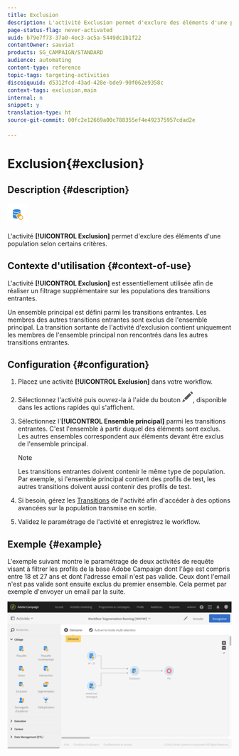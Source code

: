 ```yaml
---
title: Exclusion
description: L'activité Exclusion permet d'exclure des éléments d'une population selon certains critères.
page-status-flag: never-activated
uuid: b79e7f73-37a0-4ec3-ac5a-5449dc1b1f22
contentOwner: sauviat
products: SG_CAMPAIGN/STANDARD
audience: automating
content-type: reference
topic-tags: targeting-activities
discoiquuid: d5312fcd-43ad-428e-bde9-90f062e9358c
context-tags: exclusion,main
internal: n
snippet: y
translation-type: ht
source-git-commit: 00fc2e12669a00c788355ef4e492375957cdad2e

---
```



# Exclusion{#exclusion}

## Description {#description}

![](assets/exclusion.png)

L'activité **[!UICONTROL Exclusion]** permet d'exclure des éléments d'une population selon certains critères.

## Contexte d'utilisation {#context-of-use}

L'activité **[!UICONTROL Exclusion]** est essentiellement utilisée afin de réaliser un filtrage supplémentaire sur les populations des transitions entrantes.

Un ensemble principal est défini parmi les transitions entrantes. Les membres des autres transitions entrantes sont exclus de l'ensemble principal. La transition sortante de l'activité d'exclusion contient uniquement les membres de l'ensemble principal non rencontrés dans les autres transitions entrantes.

## Configuration {#configuration}

1. Placez une activité **[!UICONTROL Exclusion]** dans votre workflow.
1. Sélectionnez l'activité puis ouvrez-la à l'aide du bouton ![](assets/edit_darkgrey-24px.png), disponible dans les actions rapides qui s'affichent.
1. Sélectionnez l'**[!UICONTROL Ensemble principal]** parmi les transitions entrantes. C'est l'ensemble à partir duquel des éléments sont exclus. Les autres ensembles correspondent aux éléments devant être exclus de l'ensemble principal.

   >[!NOTE]
   >
   >Les transitions entrantes doivent contenir le même type de population. Par exemple, si l'ensemble principal contient des profils de test, les autres transitions doivent aussi contenir des profils de test.

1. Si besoin, gérez les [Transitions](../../automating/using/executing-a-workflow.md#managing-an-activity-s-outbound-transitions) de l'activité afin d'accéder à des options avancées sur la population transmise en sortie.
1. Validez le paramétrage de l'activité et enregistrez le workflow.

## Exemple {#example}

L'exemple suivant montre le paramétrage de deux activités de requête visant à filtrer les profils de la base Adobe Campaign dont l'âge est compris entre 18 et 27 ans et dont l'adresse email n'est pas valide. Ceux dont l'email n'est pas valide sont ensuite exclus du premier ensemble. Cela permet par exemple d'envoyer un email par la suite.

![](assets/wkf_exclusion_example.png)

